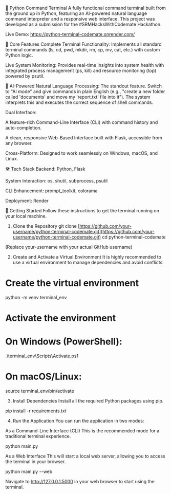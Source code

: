 🐍 Python Command Terminal
A fully functional command terminal built from the ground up in Python, featuring an AI-powered natural language command interpreter and a responsive web interface. This project was developed as a submission for the #SRMHacksWithCodemate Hackathon.

Live Demo: https://python-terminal-codemate.onrender.com/

🌟 Core Features
Complete Terminal Functionality: Implements all standard terminal commands (ls, cd, pwd, mkdir, rm, cp, mv, cat, etc.) with custom Python logic.

Live System Monitoring: Provides real-time insights into system health with integrated process management (ps, kill) and resource monitoring (top) powered by psutil.

🧠 AI-Powered Natural Language Processing: The standout feature. Switch to "AI mode" and give commands in plain English (e.g., "create a new folder called 'documents' and move my 'report.txt' file into it"). The system interprets this and executes the correct sequence of shell commands.

Dual Interface:

A feature-rich Command-Line Interface (CLI) with command history and auto-completion.

A clean, responsive Web-Based Interface built with Flask, accessible from any browser.

Cross-Platform: Designed to work seamlessly on Windows, macOS, and Linux.

🛠️ Tech Stack
Backend: Python, Flask

System Interaction: os, shutil, subprocess, psutil

CLI Enhancement: prompt_toolkit, colorama

Deployment: Render

🚀 Getting Started
Follow these instructions to get the terminal running on your local machine.

1. Clone the Repository
git clone [https://github.com/your-username/python-terminal-codemate.git](https://github.com/your-username/python-terminal-codemate.git)
cd python-terminal-codemate

(Replace your-username with your actual GitHub username)

2. Create and Activate a Virtual Environment
It is highly recommended to use a virtual environment to manage dependencies and avoid conflicts.

# Create the virtual environment
python -m venv terminal_env

# Activate the environment
# On Windows (PowerShell):
.\terminal_env\Scripts\Activate.ps1

# On macOS/Linux:
source terminal_env/bin/activate

3. Install Dependencies
Install all the required Python packages using pip.

pip install -r requirements.txt

4. Run the Application
You can run the application in two modes:

As a Command-Line Interface (CLI)
This is the recommended mode for a traditional terminal experience.

python main.py

As a Web Interface
This will start a local web server, allowing you to access the terminal in your browser.

python main.py --web

Navigate to http://127.0.0.1:5000 in your web browser to start using the terminal.
